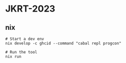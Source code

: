 # JKRT-2023

## nix

```ShellSession
# Start a dev env
nix develop -c ghcid --command "cabal repl progcon"

# Run the tool
nix run
```
